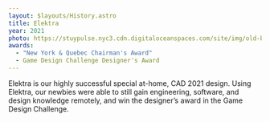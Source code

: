 ```yaml
---
layout: $layouts/History.astro
title: Elektra
year: 2021
photo: https://stuypulse.nyc3.cdn.digitaloceanspaces.com/site/img/old-bots/2021_Elektra.jpg
awards:
  - "New York & Quebec Chairman's Award"
  - Game Design Challenge Designer's Award
---
```


Elektra is our highly successful special at-home, CAD 2021 design. Using Elektra, our newbies were able to still gain engineering, software, and design knowledge remotely, and win the designer’s award in the Game Design Challenge.
